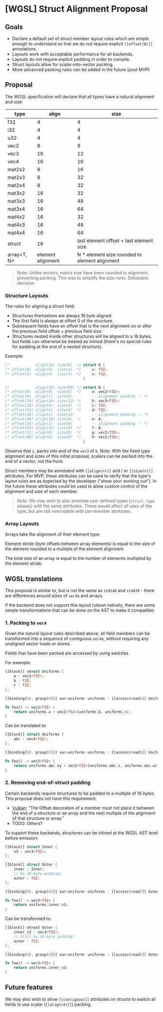# [WGSL] Struct Alignment Proposal

## Goals

* Declare a default set of struct member layout rules which are simple enough to understand so that we do not require explicit `[[offset(N)]]` annotations.
* Layouts work with acceptable performance for all backends.
* Layouts do not require explicit padding in order to compile.
* Struct layouts allow for scalar-into-vector packing.
* More advanced packing rules can be added in the future (post MVP)

## Proposal

The WGSL specification will declare that all types have a natural alignment and size:

| type        | align             | size                                    |
|-------------|-------------------|-----------------------------------------|
| f32         | 4                 | 4                                       |
| i32         | 4                 | 4                                       |
| u32         | 4                 | 4                                       |
| vec2        | 8                 | 8                                       |
| vec3        | 16                | 12                                      |
| vec4        | 16                | 16                                      |
| mat2x2      | 8                 | 16                                      |
| mat2x3      | 8                 | 32                                      |
| mat2x4      | 8                 | 32                                      |
| mat3x2      | 16                | 32                                      |
| mat3x3      | 16                | 48                                      |
| mat3x4      | 16                | 64                                      |
| mat4x2      | 16                | 32                                      |
| mat4x3      | 16                | 48                                      |
| mat4x4      | 16                | 64                                      |
| struct      | 16                | last element offset + last element size |
| array<T, N> | element alignment | N * element size rounded to element alignment |


> Note: Unlike vectors, matrix size have been rounded to alignment, preventing packing. This was to simplify the size rules. Debatable decision.

### Structure Layouts

The rules for aligning a struct field:
* Structures themselves are always 16 byte aligned.
* The first field is always at offset 0 of the structure.
* Subsequent fields have an offset that is the next alignment on or after the previous field offset + previous field size. 
* Structures nested inside other structures will be aligned to a 16 bytes, but fields can otherwise be treated as inlined 
  (there's no special rules for padding at the end of a nested structure).  

Example:

```rust
/*            align(16) size(8)  */ struct A {       
/* offset(0)  align(4)  size(4)  */     u: f32;
/* offset(4)  align(4)  size(4)  */     v: f32;
                                    }

/*            align(16) size(88) */ struct B {
/* offset(0)  align(8)  size(8)  */     a: vec2<f32>;
/* offset(8)  align(1)  size(8)         -- alignment padding -- */ 
/* offset(16) align(16) size(12) */     b: vec3<f32>;
/* offset(28) align(4)  size(4)  */     c: f32;
/* offset(32) align(4)  size(4)  */     d: f32;
/* offset(36) align(1)  size(12)        -- alignment padding -- */ 
/* offset(48) align(16) size(8)  */     e: A;
/* offset(56) align(1)  size(8)         -- alignment padding -- */ 
/* offset(64) align(16) size(8)  */     f: A;
/* offset(72) align(8)  size(8)  */     g: vec2<f32>;
/* offset(80) align(8)  size(8)  */     h: vec2<f32>;
                                    }
```

Observe that `c`, packs into end of the `vec3` of `b`.
Note: With the fixed type alignment and sizes of this initial proposal, scalars can be packed into the *end* of a vector, not the front.

Struct members may be annotated with `[[align(n)]]` and / or `[[size(n)]]` attributes.
For MVP, these attributes can be used to verify that the type's layout rules are as expected by the developer ("show your working out").
In the future these attributes could be used to allow custom control of the alignment and size of each member.

> Note: We may wish to also annotate user defined types (`struct`, `type` aliases) with the same attributes. These would affect all uses of the type, but are still overridable with per-member attributes.

### Array Layouts

Arrays take the alignment of their element type.

Element stride (byte offsets between array elements) is equal to the size of the element rounded to a multiple of the element alignment.

The total size of an array is equal to the number of elements multipled by the element stride.

## WGSL translations

This proposal is similar to, but is not the same as `std140` and `std430` - there are differences around sizes of `vec3`s and arrays.

If the backend does not support this layout ruleset natively, there are some simple transformations that can be done on the AST to make it compatible:

### 1. Packing to `vec4`

Given the natural layout rules described above, all field members can be transformed into a sequence of contiguous `vec4`s, without requiring any unaligned vector loads or stores.

Fields that have been packed are accessed by using swizzles.

For example:

```rust
[[block]] struct Uniforms {
    a : vec2<f32>;
    b : f32;
    c : f32;
};

[[binding(0), group(0)]] var<uniform> uniforms : [[access(read)]] Uniforms;

fn foo() -> vec2<f32> {
    return uniforms.a + vec2<f32>(uniforms.b, uniforms.c);
}
```

Can be translated to:

```rust
[[block]] struct Uniforms {
    abc : vec4<f32>;
};

[[binding(0), group(0)]] var<uniform> uniforms : [[access(read)]] Uniforms;

fn foo() -> vec2<f32> {
    return uniforms.abc.xy + vec2<f32>(uniforms.abc.z, uniforms.abc.w); // or just uniforms.abc.xy + uniforms.abc.zw
}
```

### 2. Removing end-of-struct padding

Certain backends require structures to be padded to a multiple of 16 bytes. This proposal does not have this requirement.

- [Vulkan](https://www.khronos.org/registry/vulkan/specs/1.2/html/chap16.html#interfaces-resources-layout): "The Offset decoration of a member must not place it between the end of a structure or an array and the next multiple of the alignment of that structure or array."
- TODO: Others?

To support these backends, structures can be inlined at the WGSL AST level before emission:

```rust
[[block]] struct Inner {
    v3 : vec3<f32>;
};

[[block]] struct Outer {
    inner : Inner;
    // No 16-byte padding!
    outer : f32;
};

[[binding(0), group(0)]] var<uniform> uniforms : [[access(read)]] Outer;

fn foo() -> vec3<f32> {
    return uniforms.inner.v3;
}
```

Can be transformed to:

```rust
[[block]] struct Outer {
    inner_v3 : vec3<f32>;
    // Still no 16-byte padding!
    outer : f32;
};

[[binding(0), group(0)]] var<uniform> uniforms : [[access(read)]] Outer;

fn foo() -> vec3<f32> {
    return uniforms.inner_v3;
}
```

## Future features

We may also wish to allow `[[contiguous]]` attributes on structs to switch all fields to use scalar (`[[align(4)]]`) packing.
